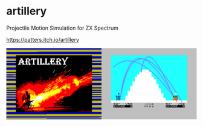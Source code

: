 # artillery
Projectile Motion Simulation for ZX Spectrum

https://patters.itch.io/artillery

[![Artillery Screenshots](images/artillery.png "Artillery Screenshots")](https://patters.itch.io/artillery)
